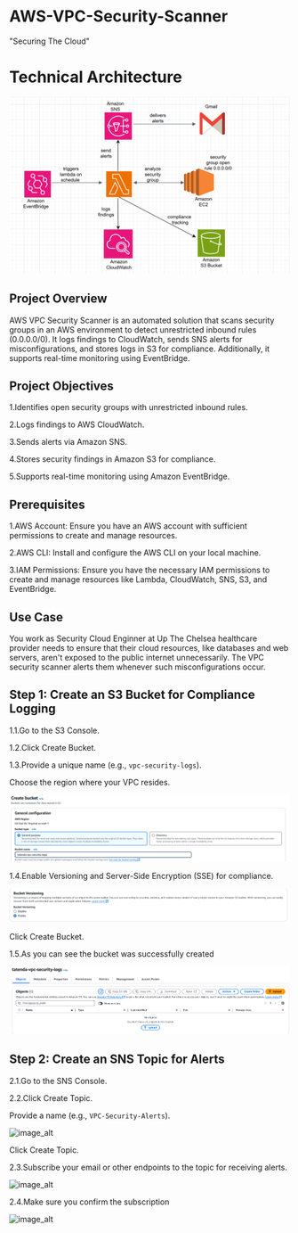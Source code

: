 # AWS-VPC-Security-Scanner

"Securing The Cloud"

# Technical Architecture

![image_alt](https://github.com/Tatenda-Prince/AWS-VPC-Security-Scanner/blob/0dd2fb8b5605532b6a8a7b557a8eeaa56978cf81/img/Screenshot%202025-02-07%20125959.png)

## Project Overview

AWS VPC Security Scanner is an automated solution that scans security groups in an AWS environment to detect unrestricted inbound rules (0.0.0.0/0). It logs findings to CloudWatch, sends SNS alerts for misconfigurations, and stores logs in S3 for compliance. Additionally, it supports real-time monitoring using EventBridge.

## Project Objectives

1.Identifies open security groups with unrestricted inbound rules.

2.Logs findings to AWS CloudWatch.

3.Sends alerts via Amazon SNS.

4.Stores security findings in Amazon S3 for compliance.

5.Supports real-time monitoring using Amazon EventBridge.

## Prerequisites

1.AWS Account: Ensure you have an AWS account with sufficient permissions to create and manage resources.

2.AWS CLI: Install and configure the AWS CLI on your local machine.

3.IAM Permissions: Ensure you have the necessary IAM permissions to create and manage resources like Lambda, CloudWatch, SNS, S3, and EventBridge.

## Use Case 

You work as Security Cloud Enginner at Up The Chelsea healthcare provider needs to ensure that their cloud resources, like databases and web servers, aren't exposed to the public internet unnecessarily. The VPC security scanner alerts them whenever such misconfigurations occur.


## Step 1: Create an S3 Bucket for Compliance Logging

1.1.Go to the S3 Console.


1.2.Click Create Bucket.

1.3.Provide a unique name (e.g., `vpc-security-logs`).

Choose the region where your VPC resides.

![image_alt](https://github.com/Tatenda-Prince/AWS-VPC-Security-Scanner/blob/98ddb03dadd01dc089560616b8e645d296fd8083/img/Screenshot%202025-02-07%20123034.png) 


1.4.Enable Versioning and Server-Side Encryption (SSE) for compliance.

![image_alt](https://github.com/Tatenda-Prince/AWS-VPC-Security-Scanner/blob/6bd82f57c388175f137715e0bc74a75757c5838b/img/Screenshot%202025-02-07%20123055.png) 

Click Create Bucket.


1.5.As you can see the bucket was successfully created 

![image_alt](https://github.com/Tatenda-Prince/AWS-VPC-Security-Scanner/blob/4f2e0f656a1bffb7145ecff7f47d235adbf193d7/img/Screenshot%202025-02-07%20123127.png) 


## Step 2: Create an SNS Topic for Alerts

2.1.Go to the SNS Console.

2.2.Click Create Topic.

Provide a name (e.g., `VPC-Security-Alerts`).

![image_alt]()



Click Create Topic.

2.3.Subscribe your email or other endpoints to the topic for receiving alerts.


![image_alt]()


2.4.Make sure you confirm the subscription

![image_alt]()





